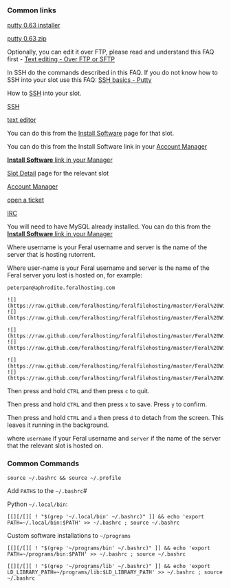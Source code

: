 
### Common links

[putty 0.63 installer](http://the.earth.li/~sgtatham/putty/latest/x86/putty-0.63-installer.exe)

[putty 0.63 zip](http://the.earth.li/~sgtatham/putty/latest/x86/putty.zip)

Optionally, you can edit it over FTP, please read and understand this FAQ first - [Text editing - Over FTP or SFTP](https://www.feralhosting.com/faq/view?question=219)

In SSH do the commands described in this FAQ. If you do not know how to SSH into your slot use this FAQ: [SSH basics - Putty](https://www.feralhosting.com/faq/view?question=12)

How to [SSH](https://www.feralhosting.com/faq/view?question=12) into your slot.

[SSH](https://www.feralhosting.com/faq/view?question=12)

[text editor](https://www.feralhosting.com/faq/view?question=219)

You can do this from the [Install Software](https://www.feralhosting.com/manager/slot/install?) page for that slot.

You can do this from the Install Software link in your [Account Manager](https://www.feralhosting.com/manager/)

[**Install Software** link in your Manager](https://www.feralhosting.com/manager/)

[Slot Detail](https://www.feralhosting.com/manager/) page for the relevant slot

[Account Manager](https://www.feralhosting.com/manager/)

[open a ticket](https://www.feralhosting.com/manager/tickets/new)

[IRC](https://www.feralhosting.com/chat)

You will need to have MySQL already installed. You can do this from the [**Install Software** link in your Manager](https://www.feralhosting.com/manager/)

Where username is your Feral username and server is the name of the server that is hosting rutorrent.

Where user-name is your Feral username and server is the name of the Feral server yoru lost is hosted on, for example:

~~~
peterpan@aphrodite.feralhosting.com
~~~

~~~
![](https://raw.github.com/feralhosting/feralfilehosting/master/Feral%20Wiki/0%20Generic/install_mysql.png)
![](https://raw.github.com/feralhosting/feralfilehosting/master/Feral%20Wiki/0%20Generic/mysql_socket.png)

![](https://raw.github.com/feralhosting/feralfilehosting/master/Feral%20Wiki/0%20Generic/slot_detail_link.png)
![](https://raw.github.com/feralhosting/feralfilehosting/master/Feral%20Wiki/0%20Generic/slot_detail_ssh.png)

![](https://raw.github.com/feralhosting/feralfilehosting/master/Feral%20Wiki/0%20Generic/install_software_page.png)
![](https://raw.github.com/feralhosting/feralfilehosting/master/Feral%20Wiki/0%20Generic/install_software_link.png)
~~~

Then press and hold `CTRL` and then press `c` to quit.

Then press and hold `CTRL` and then press `x` to save. Press `y` to confirm.

Then press and hold `CTRL` and `a` then press `d` to detach from the screen. This leaves it running in the background.

where `username` if your Feral username and `server` if the name of the server that the relevant slot is hosted on.

### Common Commands

~~~
source ~/.bashrc && source ~/.profile
~~~

Add `PATHS` to the `~/.bashrc`#

Python `~/.local/bin`:

~~~
[[][/[][ ! "$(grep '~/.local/bin' ~/.bashrc)" ]] && echo 'export PATH=~/.local/bin:$PATH' >> ~/.bashrc ; source ~/.bashrc
~~~

Custom software installations to `~/programs`

~~~
[[][/[][ ! "$(grep '~/programs/bin' ~/.bashrc)" ]] && echo 'export PATH=~/programs/bin:$PATH' >> ~/.bashrc ; source ~/.bashrc
~~~
~~~
[[][/[][ ! "$(grep '~/programs/lib' ~/.bashrc)" ]] && echo 'export LD_LIBRARY_PATH=~/programs/lib:$LD_LIBRARY_PATH' >> ~/.bashrc ; source ~/.bashrc
~~~